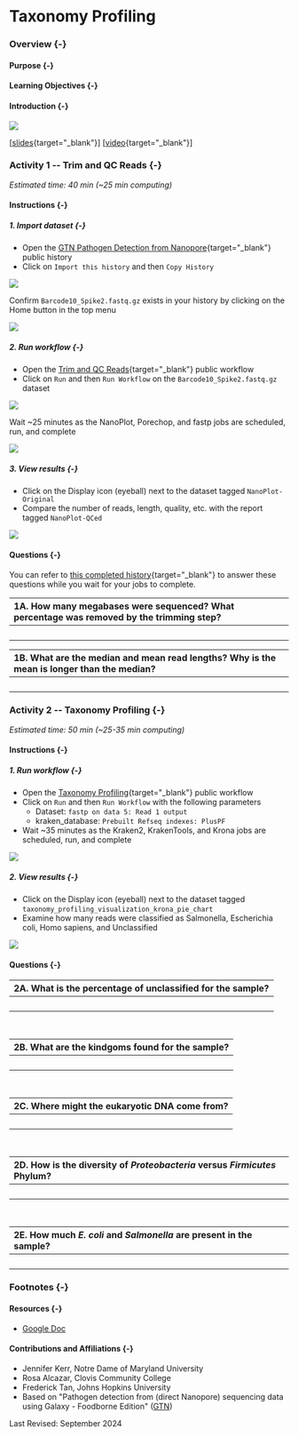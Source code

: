 # Taxonomy Profiling

### Overview {-}

#### Purpose {-}

#### Learning Objectives {-}

#### Introduction {-}

<img src="taxonomy-profiling_files/figure-html//1fN-efiepolGfj50pPk7DQ7yu-batzIRP6HZ2SSnxp-k_g35f391192_00.png"  />

[[slides](https://docs.google.com/presentation/d/1fN-efiepolGfj50pPk7DQ7yu-batzIRP6HZ2SSnxp-k){target="_blank"}]
[[video](https://drive.google.com/file/d/1C6iAjCESmyhvzjaH0txyBNYJ5ZiD5ys0){target="_blank"}]

### **Activity 1** -- Trim and QC Reads {-}

*Estimated time: 40 min (~25 min computing)*

#### Instructions {-}

##### 1. Import dataset {-}

- Open the [GTN Pathogen Detection from Nanopore](https://usegalaxy.org/u/cutsort/h/gtn-pathogen-data){target="_blank"} public history
- Click on `Import this history` and then `Copy History`

<img src="taxonomy-profiling_files/figure-html//1fH9s5OLcRF5meZtFWTJe89RFvJSh125kdjhdqp5smqA_g2f6b21b1164_0_15.png"  />

Confirm `Barcode10_Spike2.fastq.gz` exists in your history by clicking on the Home button in the top menu

<img src="taxonomy-profiling_files/figure-html//1fH9s5OLcRF5meZtFWTJe89RFvJSh125kdjhdqp5smqA_g2f6b21b1164_0_25.png"  />

##### 2. Run workflow {-}

- Open the [Trim and QC Reads](https://usegalaxy.org/u/cutsort/w/qc-reads){target="_blank"} public workflow
- Click on `Run` and then `Run Workflow` on the `Barcode10_Spike2.fastq.gz` dataset

<img src="taxonomy-profiling_files/figure-html//1fH9s5OLcRF5meZtFWTJe89RFvJSh125kdjhdqp5smqA_g2f6b21b1164_0_35.png"  />

Wait ~25 minutes as the NanoPlot, Porechop, and fastp jobs are scheduled, run, and complete

<img src="taxonomy-profiling_files/figure-html//1fH9s5OLcRF5meZtFWTJe89RFvJSh125kdjhdqp5smqA_g2f6b21b1164_0_39.png"  />

##### 3. View results {-}

- Click on the Display icon (eyeball) next to the dataset tagged `NanoPlot-Original`
- Compare the number of reads, length, quality, etc. with the report tagged `NanoPlot-QCed`

<img src="taxonomy-profiling_files/figure-html//1fH9s5OLcRF5meZtFWTJe89RFvJSh125kdjhdqp5smqA_g2f6b21b1164_0_50.png"  />

#### Questions {-}

You can refer to [this completed history](https://usegalaxy.org/u/cutsort/h/finding-amrs-complete){target="_blank"} to answer these questions while you wait for your jobs to complete.

| 1A. How many megabases were sequenced?  What percentage was removed by the trimming step? |
|:-|
| <br> |

| 1B. What are the median and mean read lengths?  Why is the mean is longer than the median? |
|:-|
| <br> |

### **Activity 2** -- Taxonomy Profiling {-}

*Estimated time: 50 min (~25-35 min computing)*

#### Instructions {-}

##### 1. Run workflow {-}

- Open the [Taxonomy Profiling](https://usegalaxy.org/u/cutsort/w/taxonomy-profiling){target="_blank"} public workflow
- Click on `Run` and then `Run Workflow` with the following parameters
  - Dataset: `fastp on data 5: Read 1 output`
  - kraken_database: `Prebuilt Refseq indexes: PlusPF`
- Wait ~35 minutes as the Kraken2, KrakenTools, and Krona jobs are scheduled, run, and complete

<img src="taxonomy-profiling_files/figure-html//1fH9s5OLcRF5meZtFWTJe89RFvJSh125kdjhdqp5smqA_g2f6b21b1164_0_57.png"  />

##### 2. View results {-}

- Click on the Display icon (eyeball) next to the dataset tagged `taxonomy_profiling_visualization_krona_pie_chart`
- Examine how many reads were classified as Salmonella, Escherichia coli, Homo sapiens, and Unclassified

<img src="taxonomy-profiling_files/figure-html//1fH9s5OLcRF5meZtFWTJe89RFvJSh125kdjhdqp5smqA_g2f6b21b1164_0_67.png"  />

#### Questions {-}

| 2A. What is the percentage of unclassified for the sample? |
|:-|
| <br> |

<br>

| 2B. What are the kindgoms found for the sample? |
|:-|
| <br> |

<br>

| 2C. Where might the eukaryotic DNA come from? |
|:-|
| <br> |

<br>

| 2D. How is the diversity of *Proteobacteria* versus *Firmicutes* Phylum? |
|:-|
| <br> |

<br>

| 2E. How much *E. coli* and *Salmonella* are present in the sample? |
|:-|
| <br> |

### Footnotes {-}

#### Resources {-}

- [Google Doc](https://docs.google.com/document/d/1r4Pr4f_An8A5sB4NGMG4sYU4vWVMQE-q)

#### Contributions and Affiliations {-}

- Jennifer Kerr, Notre Dame of Maryland University
- Rosa Alcazar, Clovis Community College
- Frederick Tan, Johns Hopkins University
- Based on "Pathogen detection from (direct Nanopore) sequencing data using Galaxy - Foodborne Edition" ([GTN](https://gxy.io/GTN:T00393))

Last Revised: September 2024
